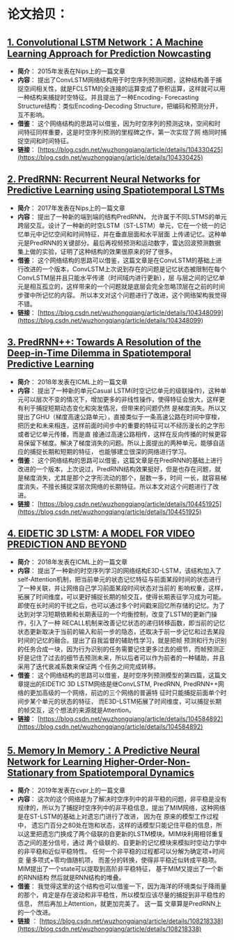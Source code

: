 # 论文拾贝：


## [1. Convolutional LSTM Network：A Machine Learning Approach for Prediction Nowcasting](https://github.com/zhongqiangwu960812/ReadPapaers/blob/master/SpatiotemporalSeriesPrediction/Convolutional%20LSTM%20Network2015.pdf)
* **简介**： 2015年发表在Nips上的一篇文章
* **内容**： 提出了ConvLSTM网络结构用于时空序列预测问题，这种结构善于捕捉空间相关性，就是FCLSTM的全连接的运算变成了卷积运算，这样就可以用一种结构来捕捉时空特征。并且提出了一种Encoding-
Forecasting Structure结构：类似Encoding-Decoding Structure，把编码和预测分开，互不影响。
* **借鉴**： 这个网络结构的思路可以借鉴，因为时空序列的预测这块，空间和时
间特征同样重要，这是时空序列预测的里程碑之作，第一次实现了网
络同时捕捉空间和时间特征。
* **链接**： [https://blog.csdn.net/wuzhongqiang/article/details/104330425](https://blog.csdn.net/wuzhongqiang/article/details/104330425)
## [2. PredRNN: Recurrent Neural Networks for Predictive Learning using Spatiotemporal LSTMs](https://github.com/zhongqiangwu960812/ReadPapaers/blob/master/SpatiotemporalSeriesPrediction/predrnn-nips17.pdf)
* **简介**： 2017年发表在Nips上的一篇文章
* **内容**： 提出了一种新的端到端的结构PredRNN， 允许属于不同LSTMS的单元跨层交互。设计了一种新的时空LSTM（ST-LSTM）单元，它在一个统一的记忆单元中记忆空间和时间特征，并在垂直层面和水平层面
上传递记忆。这种单元是PredRNN的关键部分。最后再视频预测和运动数字，雷达回波预测数据集上做的实验，证明了这种结构的效果很原来的好了很多。
* **借鉴**： 这个网络结构的思路可以借鉴，这篇文章是在ConvLSTM的基础上进行改进的一个版本，ConvLSTM上次说到存在的问题是记忆状态被限制在每个ConvLSTM层并且只能水平传递（时间域内进行更新），层
与层之间的记忆单元是相互孤立的，这样带来的一个问题就是底层会完全忽略顶层在之前的时间步骤中所记忆的内容。 所以本文对这个问题进行了改进，这个网络架构我觉得不错。
* **链接**： [https://blog.csdn.net/wuzhongqiang/article/details/104348099](https://blog.csdn.net/wuzhongqiang/article/details/104348099)
## [3. PredRNN++: Towards A Resolution of the Deep-in-Time Dilemma in Spatiotemporal Predictive Learning](https://github.com/zhongqiangwu960812/ReadPapaers/blob/master/SpatiotemporalSeriesPrediction/Predrnn%2B%2B%20-2018.pdf)
* **简介**： 2018年发表在ICML上的一篇文章
* **内容**： 提出了一种新的单元Casual LSTM(时空记忆单元的级联操作)，这种单元可以层次不变的情况下，增加更多的非线性操作，使得特征会放大，这样更有利于捕捉短期动态变化和突发情况，但带来的问题仍然
是梯度消失。所以又提出了GHU（梯度高速公路单元），直接类似于一条高速公路在时间中穿梭，把历史和未来相连，这样前面时间步中的重要的特征可以不经历漫长的之字形或者记忆单元传播，而是直
接通过高速公路相传，这样在反向传播的时候更容易保留下梯度。解决了梯度消失的问题。所以上面提出的两种单元，能够自适应的捕捉长期和短期的特征， 也能够建立很深的网络进行学习。 
* **借鉴**： 这个网络结构的思路可以借鉴，这篇文章是在PredRNN的基础上进行改进的一个版本，上次说过，PredRNN结构效果挺好，但是也存在问题，就是梯度消失，尤其是那个之字形流动的那个，层数一多，时间
一长，就容易梯度消失，不擅长捕捉深层次网络的长期特征。所以本文对这个问题进行了改进。
* **链接**： [https://blog.csdn.net/wuzhongqiang/article/details/104451925](https://blog.csdn.net/wuzhongqiang/article/details/104451925)
## [4. EIDETIC 3D LSTM: A MODEL FOR VIDEO PREDICTION AND BEYOND](https://github.com/zhongqiangwu960812/ReadPapaers/blob/master/SpatiotemporalSeriesPrediction/Eidetic_3d_lstm.pdf)
* **简介**： 2018年发表在ICML上的一篇文章
* **内容**： 提出了一种新的时空序列学习的网络结构E3D-LSTM，该结构加入了self-Attention机制，把当前单元的状态记忆特征与前面某段时间的状态进行了一种关联，并让网络自己学习前面某段时间状态对当前的
影响权重，这样，拓展了时间维度，可以更好捕捉长期的帧交互，使得长期表征学习成为可能。即使在长时间的干扰之后，也可以通过多个时间戳来回忆所存储的记忆。为了达到对学习短期依赖和长期表征的一个均衡控制，改变了LSTM的更新门操作，引入了一种
RECALL机制来改善记忆状态的递归转移函数，即当前的记忆状态更新取决于当前的输入和前一步的隐态，还取决于前一步记忆和过去某段时间的记忆的融合。提出了自我监督的辅助性学习，就是把帧
预测和行为识别的任务合成一块，因为行为识别的任务需要记住更多过去的细节，而帧预测正好是记住了过去的细节去预测未来，所以后者可以作为前者的一种辅助，并且采用了迭代衰减系数来保证两
个任务之间完成转移。
* **借鉴**： 这个网络结构的思路可以借鉴，是时空序列预测模型的第四篇，这篇文章提出的EIDETIC 3D LSTM网络是继ConvLSTM, PredRNN, PredRNN++网络的更加高级的一个网络，前边的三个网络的普遍特
征时只能捕捉前面单个时间步某个单元的状态的特征， 而E3D-LSTM拓展了时间维度，可以捕捉长期的帧交互，这个想法的来源就是Attention。
* **链接**： [https://blog.csdn.net/wuzhongqiang/article/details/104584892](https://blog.csdn.net/wuzhongqiang/article/details/104584892)
## [5. Memory In Memory：A Predictive Neural Network for Learning Higher-Order-Non-Stationary from Spatiotemporal Dynamics](https://github.com/zhongqiangwu960812/ReadPapaers/blob/master/SpatiotemporalSeriesPrediction/MemoryInMemory.pdf)
* **简介**： 2019年发表在cvpr上的一篇文章
* **内容**： 这次的这个网络是为了解决时空序列中的非平稳的问题，非平稳是没有规律的，所以为了捕捉时空序列中的非平稳信息，提出了MIM网络，这种网络是在ST-LSTM的基础上对遗忘门进行了改进， 因为在
原来的模型工作过程中， 遗忘门百分之80处在饱和状态，这样的话模型只能记住平稳的信息，所以这里把遗忘门换成了两个级联的自更新的LSTM模块。MIM块利用相邻重复态之间的差分信号，通过
两个级联的、自更新的记忆模块来模拟时空动力学中的非平稳和近似平稳特性。 任何一个非平稳的过程都可以分解为确定项+时间变
量多项式+零均值随机项， 而差分的转换，使得非平稳近似转成平稳项。 MIM提出了一个state可以提取到高阶非平稳特征， 基于MIM又提出了一个新的RNN结构 然后就是RNN结构的堆叠。
* **借鉴**： 我觉得这里的这个结构也可以借鉴一下，因为海洋的环境类似于降雨量的那个，肯定是存在波动和非平稳性，所以模型应该尽量的捕捉到非平稳性的信息， 然后再加上Attention，就更加完美了。 这一篇
文章算是PredRNN上的一个改进。
* **链接** ： [https://blog.csdn.net/wuzhongqiang/article/details/108218338](https://blog.csdn.net/wuzhongqiang/article/details/108218338)	
